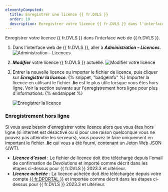 ```yaml
---
eleventyComputed:
  title: Enregistrer une licence {{ fr.DVLS }}
  order: 10
  description: Enregistrer votre licence {{ fr.DVLS }} dans l'interface web de {{ fr.DVLS }}.
---
```

Enregistrer votre licence {{ fr.DVLS }} dans l'interface web de {{ fr.DVLS }}.
1. Dans l'interface web de {{ fr.DVLS }}, aller à ***Administration – Licences***.
![Administration – Licences](https://cdnweb.devolutions.net/docs/DVLS2012_2024_1.png)
1. ***Modifier*** votre licence {{ fr.DVLS }} actuelle.
![Modifier votre licence](https://cdnweb.devolutions.net/docs/DVLS2017_2024_1.png)
1. Entrer la nouvelle licence ou importer le fichier de licence, puis cliquer sur ***Enregistrer la licence***.
   {% snippet, "badgeInfo" %}
   Importer la licence en utilisant le fichier **.lic** est le plus utile lorsque vous êtes hors ligne. Voir la section suivante sur l'enregistrement hors ligne pour plus d'informations.
   {% endsnippet %}

   ![Enregistrer la licence](https://cdnweb.devolutions.net/docs/DVLS2018_2024_1.png)

### Enregistrement hors ligne
Si vous avez besoin d'enregistrer votre licence alors que vous êtes hors ligne (si internet est désactivé ou si pour une raison quelconque vous ne pouvez pas atteindre les serveurs), vous pouvez le faire uniquement en important le fichier **.lic** qui vous a été fourni, contenant un Jeton Web JSON (JWT).
* ***Licence d'essai*** : Le fichier de licence doit être téléchargé depuis l'email de confirmation de Devolutions et importé comme décrit dans les étapes ci-dessus pour {{ fr.DVLS }} 2023.3 et ultérieur.
* ***Licence achetée*** : La licence achetée doit être téléchargée depuis votre compte [{{ fr.DPORTAL }}](https://portal.devolutions.com/) et importée comme décrit dans les étapes ci-dessus pour {{ fr.DVLS }} 2023.3 et ultérieur.
